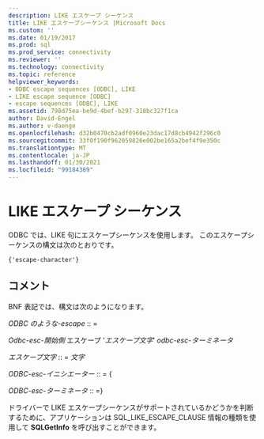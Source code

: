```yaml
---
description: LIKE エスケープ シーケンス
title: LIKE エスケープシーケンス |Microsoft Docs
ms.custom: ''
ms.date: 01/19/2017
ms.prod: sql
ms.prod_service: connectivity
ms.reviewer: ''
ms.technology: connectivity
ms.topic: reference
helpviewer_keywords:
- ODBC escape sequences [ODBC], LIKE
- LIKE escape sequence [ODBC]
- escape sequences [ODBC], LIKE
ms.assetid: 798d75ea-be9d-4bef-b297-318bc327f1ca
author: David-Engel
ms.author: v-daenge
ms.openlocfilehash: d32b0470cb2adf0960e23dac17d8cb4942f296c0
ms.sourcegitcommit: 33f0f190f962059826e002be165a2bef4f9e350c
ms.translationtype: MT
ms.contentlocale: ja-JP
ms.lasthandoff: 01/30/2021
ms.locfileid: "99184389"
---
```

# <a name="like-escape-sequence"></a>LIKE エスケープ シーケンス
ODBC では、LIKE 句にエスケープシーケンスを使用します。 このエスケープシーケンスの構文は次のとおりです。  
  
```  
{'escape-character'}  
```  
  
## <a name="remarks"></a>コメント  
 BNF 表記では、構文は次のようになります。  
  
 *ODBC のような-escape* :: =  
  
 *Odbc-esc-開始側* エスケープ '*エスケープ文字*' *odbc-esc-ターミネータ*  
  
 *エスケープ文字* :: = *文字*  
  
 *ODBC-esc-イニシエーター* :: = {  
  
 *ODBC-esc-ターミネータ* :: =}  
  
 ドライバーで LIKE エスケープシーケンスがサポートされているかどうかを判断するために、アプリケーションは SQL_LIKE_ESCAPE_CLAUSE 情報の種類を使用して **SQLGetInfo** を呼び出すことができます。
